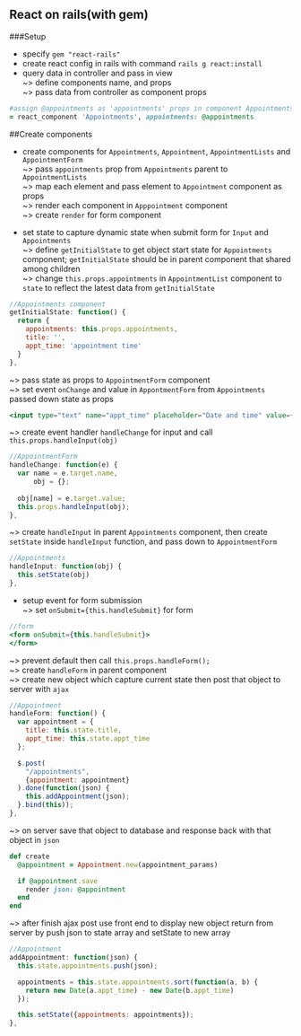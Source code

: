 ## React on rails(with gem)
###Setup
* specify `gem "react-rails"`  
* create react config in rails with command `rails g react:install` 
* query data in controller and pass in view  
~> define components name, and props  
~> pass data from controller as component props  
```ruby
#assign @appointments as 'appointments' props in component Appointments  
= react_component 'Appointments', appointments: @appointments
```

##Create components
* create components for `Appointments`, `Appointment`, `AppointmentLists` and `AppointmentForm`  
~> pass `appointments` prop from `Appointments` parent to `AppointmentLists`  
~> map each element and pass element to `Appointment` component as props  
~> render each component in `Apppointment` component  
~> create `render` for form component  

* set state to capture dynamic state when submit form for `Input` and `Appointments`   
~> define `getInitialState` to get object start state for `Appointments` component; `getInitialState` should be in parent component that shared among children  
~> change `this.props.appointments` in `AppointmentList` component to `state` to reflect the latest data from `getInitialState`  
```js
//Appointments component
getInitialState: function() {
  return {
    appointments: this.props.appointments,
    title: '',
    appt_time: 'appointment time'
  }
},
```
~> pass state as props to `AppointmentForm` component  
~> set event `onChange` and value in `AppontmentForm` from `Appointments` passed down state as props  
```jsx
<input type="text" name="appt_time" placeholder="Date and time" value={this.props.appt_time} onChange={this.handleChange} />
```
~> create event handler `handleChange` for input and call `this.props.handleInput(obj)`  
```js
//AppointmentForm
handleChange: function(e) {
  var name = e.target.name,
      obj = {};
  
  obj[name] = e.target.value;
  this.props.handleInput(obj);
},
```
~> create `handleInput` in parent `Appointments` component, then create `setState` inside `handleInput` function, and pass down to `AppointmentForm`  
```js
//Appointments
handleInput: function(obj) {
  this.setState(obj)
},
``` 

* setup event for form submission  
~> set `onSubmit={this.handleSubmit}` for form  
```jsx
//form
<form onSubmit={this.handleSubmit}>
</form>
```
~> prevent default then call `this.props.handleForm();`  
~> create `handleForm` in parent component  
~> create new object which capture current state then post that object to server with `ajax` 
```js
//Appointment
handleForm: function() {
  var appointment = {
    title: this.state.title,
    appt_time: this.state.appt_time
  };

  $.post(
    "/appointments",
    {appointment: appointment}
  ).done(function(json) {
    this.addAppointment(json);
  }.bind(this));
},
``` 
~> on server save that object to database and response back with that object in `json`  
```ruby
def create
  @appointment = Appointment.new(appointment_params)

  if @appointment.save
    render json: @appointment
  end
end
```
~> after finish ajax post use front end to display new object return from server by push json to state array and setState to new array   
```js
//Appointment
addAppointment: function(json) {
  this.state.appointments.push(json);

  appointments = this.state.appointments.sort(function(a, b) {
    return new Date(a.appt_time) - new Date(b.appt_time)
  });

  this.setState({appointments: appointments});
},
```
